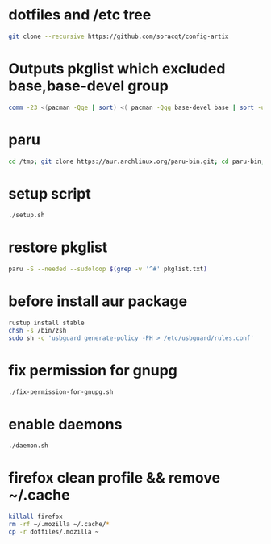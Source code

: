 # dotfiles and /etc tree

```bash
git clone --recursive https://github.com/soracqt/config-artix
```

# Outputs pkglist which excluded base,base-devel group

```bash
comm -23 <(pacman -Qqe | sort) <( pacman -Qqg base-devel base | sort -u) > pkglist.txt
```

# paru

```bash
cd /tmp; git clone https://aur.archlinux.org/paru-bin.git; cd paru-bin; makepkg -si
```

# setup script

```bash
./setup.sh
```

# restore pkglist

```bash
paru -S --needed --sudoloop $(grep -v '^#' pkglist.txt)
```

# before install aur package

```bash
rustup install stable
chsh -s /bin/zsh
sudo sh -c 'usbguard generate-policy -PH > /etc/usbguard/rules.conf'
```

# fix permission for gnupg

```bash
./fix-permission-for-gnupg.sh
```

# enable daemons

```bash
./daemon.sh
```

# firefox clean profile && remove ~/.cache

```bash
killall firefox
rm -rf ~/.mozilla ~/.cache/*
cp -r dotfiles/.mozilla ~
```
